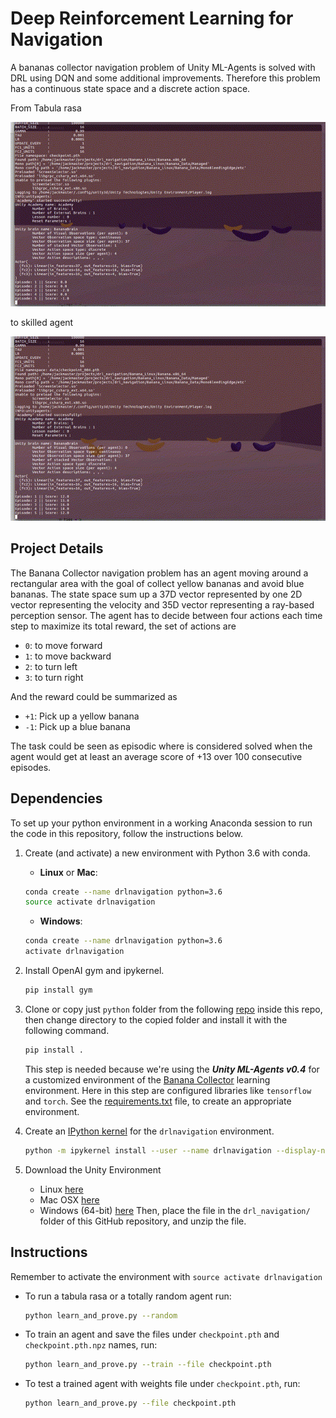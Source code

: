 # Deep Reinforcement Learning for Navigation

A bananas collector navigation problem of Unity ML-Agents is solved with DRL using DQN and some additional improvements. Therefore this problem has a continuous state space and a discrete action space.

From Tabula rasa

![random agent](images/random-agent.gif)

to skilled agent

![trained agent](images/trained-agent.gif)

## Project Details

The Banana Collector navigation problem has an agent moving around a rectangular area with the goal of collect yellow bananas and avoid blue bananas. The state space sum up a 37D vector represented by one 2D vector representing the velocity and 35D vector representing a ray-based perception sensor. The agent has to decide between four actions each time step to maximize its total reward, the set of actions are

* `0`: to move forward
* `1`: to move backward
* `2`: to turn left
* `3`: to turn right

And the reward could be summarized as

* `+1`: Pick up a yellow banana
* `-1`: Pick up a blue banana

The task could be seen as episodic where is considered solved when the agent would get at least an average score of +13 over 100 consecutive episodes.

## Dependencies

To set up your python environment in a working Anaconda session to run the code in this repository, follow the instructions below.

1. Create (and activate) a new environment with Python 3.6 with conda.

    - __Linux__ or __Mac__: 
    ```bash
    conda create --name drlnavigation python=3.6
    source activate drlnavigation
    ```
    - __Windows__: 
    ```bash
    conda create --name drlnavigation python=3.6 
    activate drlnavigation
    ```

1. Install OpenAI gym and ipykernel.

    ```bash
    pip install gym
    ```

1. Clone or copy just ```python``` folder from the following [repo](https://github.com/udacity/deep-reinforcement-learning) inside this repo, then change directory to the copied folder and install it with the following command.

    ```bash
    pip install .
    ```
    This step is needed because we're using the ___Unity ML-Agents v0.4___ for a customized environment of the [Banana Collector](https://github.com/Unity-Technologies/ml-agents/blob/master/docs/Learning-Environment-Examples.md#banana-collector) learning environment. Here in this step are configured libraries like ```tensorflow``` and ```torch```. See the [requirements.txt](https://github.com/udacity/deep-reinforcement-learning/blob/master/python/requirements.txt) file, to create an appropriate environment.

1. Create an [IPython kernel](http://ipython.readthedocs.io/en/stable/install/kernel_install.html) for the `drlnavigation` environment.  

    ```bash
    python -m ipykernel install --user --name drlnavigation --display-name "drlnavigation"
    ```

1. Download the Unity Environment

    - Linux [here](https://s3-us-west-1.amazonaws.com/udacity-drlnd/P1/Banana/Banana_Linux.zip)
    - Mac OSX [here](https://s3-us-west-1.amazonaws.com/udacity-drlnd/P1/Banana/Banana.app.zip)
    - Windows (64-bit) [here](https://s3-us-west-1.amazonaws.com/udacity-drlnd/P1/Banana/VisualBanana_Windows_x86_64.zip)
    Then, place the file in the ```drl_navigation/``` folder of this GitHub repository, and unzip the file.

## Instructions

Remember to activate the environment with `source activate drlnavigation`

* To run a tabula rasa or a totally random agent run:
    ```bash 
    python learn_and_prove.py --random
    ```
* To train an agent and save the files under `checkpoint.pth` and `checkpoint.pth.npz` names, run:
    ```bash 
    python learn_and_prove.py --train --file checkpoint.pth
* To test a trained agent with weights file under `checkpoint.pth`, run:
    ```bash 
    python learn_and_prove.py --file checkpoint.pth
    ```
